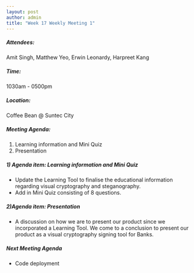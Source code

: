 ```yaml
---
layout: post
author: admin
title: "Week 17 Weekly Meeting 1"
---
```


##### Attendees:
Amit Singh, Matthew Yeo, Erwin Leonardy, Harpreet Kang

##### Time:
1030am - 0500pm

##### Location: 
Coffee Bean @ Suntec City

##### Meeting Agenda:
1. Learning information and Mini Quiz
2. Presentation


##### 1) Agenda item: Learning information and Mini Quiz
- Update the Learning Tool to finalise the educational information regarding visual cryptography and steganography.
- Add in Mini Quiz consisting of 8 questions.

##### 2)Agenda item: Presentation
- A discussion on how we are to present our product since we incorporated a Learning Tool. We come to a conclusion to present our product as a visual cryptography signing tool for Banks.


##### Next Meeting Agenda
- Code deployment

